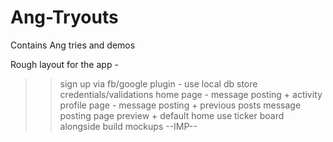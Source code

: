 # Ang-Tryouts
Contains Ang tries and demos

Rough layout for the app -

>> sign up via fb/google plugin - use local db store credentials/validations
>> home page - message posting + activity
>> profile page - message posting + previous posts
>> message posting
>> page preview + default home
>> use ticker board alongside
>> build mockups --IMP--
